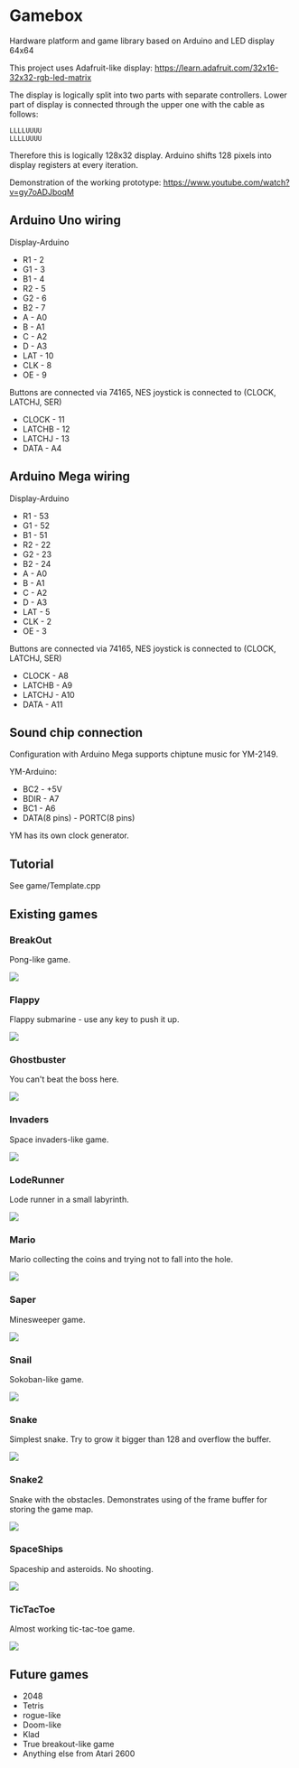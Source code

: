 # Gamebox

Hardware platform and game library based on Arduino and LED display 64x64

This project uses Adafruit-like display:
https://learn.adafruit.com/32x16-32x32-rgb-led-matrix

The display is logically split into two parts with separate controllers.
Lower part of display is connected through the upper one with
the cable as follows:
```
LLLLUUUU
LLLLUUUU
```
Therefore this is logically 128x32 display.
Arduino shifts 128 pixels into display registers at every iteration.

Demonstration of the working prototype: https://www.youtube.com/watch?v=gy7oADJboqM

## Arduino Uno wiring

Display-Arduino
* R1 - 2
* G1 - 3
* B1 - 4
* R2 - 5
* G2 - 6
* B2 - 7
* A - A0
* B - A1
* C - A2
* D - A3
* LAT - 10
* CLK - 8
* OE - 9

Buttons are connected via 74165, NES joystick is connected to (CLOCK, LATCHJ, SER)
* CLOCK - 11
* LATCHB - 12
* LATCHJ - 13
* DATA - A4

## Arduino Mega wiring

Display-Arduino
* R1 - 53
* G1 - 52
* B1 - 51
* R2 - 22
* G2 - 23
* B2 - 24
* A - A0
* B - A1
* C - A2
* D - A3
* LAT - 5
* CLK - 2
* OE - 3

Buttons are connected via 74165, NES joystick is connected to (CLOCK, LATCHJ, SER)
* CLOCK - A8
* LATCHB - A9
* LATCHJ - A10
* DATA - A11

## Sound chip connection

Configuration with Arduino Mega supports chiptune music for YM-2149.

YM-Arduino:
* BC2 - +5V
* BDIR - A7
* BC1 - A6
* DATA(8 pins) - PORTC(8 pins)

YM has its own clock generator.

## Tutorial
See game/Template.cpp

## Existing games

### BreakOut

Pong-like game.

![](screenshots/BreakOut.png)

### Flappy

Flappy submarine - use any key to push it up.

![](screenshots/Flappy.png)

### Ghostbuster

You can't beat the boss here.

![](screenshots/Ghostbuster.png)

### Invaders

Space invaders-like game.

![](screenshots/Invaders.png)

### LodeRunner

Lode runner in a small labyrinth.

![](screenshots/LodeRunner.png)

### Mario

Mario collecting the coins and trying not to fall into the hole.

![](screenshots/Mario.png)

### Saper

Minesweeper game.

![](screenshots/Saper.png)

### Snail

Sokoban-like game.

![](screenshots/Snail.png)

### Snake

Simplest snake. Try to grow it bigger than 128 and overflow the buffer.

![](screenshots/Snake.png)

### Snake2

Snake with the obstacles.
Demonstrates using of the frame buffer for storing the game map.

![](screenshots/Snake2.png)

### SpaceShips

Spaceship and asteroids. No shooting.

![](screenshots/SpaceShips.png)

### TicTacToe

Almost working tic-tac-toe game.

![](screenshots/TicTacToe.png)

## Future games

* 2048
* Tetris
* rogue-like
* Doom-like
* Klad
* True breakout-like game
* Anything else from Atari 2600
